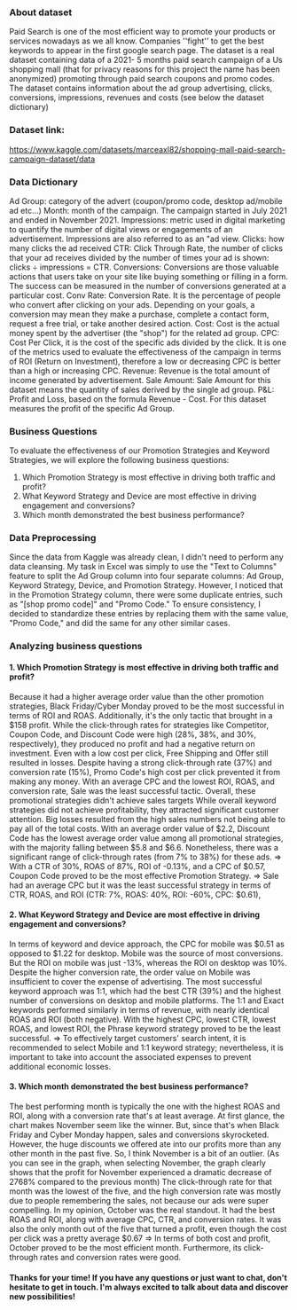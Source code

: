 ### About dataset
Paid Search is one of the most efficient way to promote your products or services nowadays as we all know. Companies ''fight'' to get the best keywords to appear in the first google search page.
The dataset is a real dataset containing data of a 2021- 5 months paid search campaign of a Us shopping mall (that for privacy reasons for this project the name has been anonymized) promoting through paid search coupons and promo codes. The dataset contains information about the ad group advertising, clicks, conversions, impressions, revenues and costs (see below the dataset dictionary)

### Dataset link: 
https://www.kaggle.com/datasets/marceaxl82/shopping-mall-paid-search-campaign-dataset/data
### Data Dictionary
Ad Group: category of the advert (coupon/promo code, desktop ad/mobile ad etc…)
Month: month of the campaign. The campaign started in July 2021 and ended in November 2021.
Impressions: metric used in digital marketing to quantify the number of digital views or engagements of an advertisement. Impressions are also referred to as an "ad view.
Clicks: how many clicks the ad received
CTR: Click Through Rate, the number of clicks that your ad receives divided by the number of times your ad is shown: clicks ÷ impressions = CTR.
Conversions: Conversions are those valuable actions that users take on your site like buying something or filling in a form. The success can be measured in the number of conversions generated at a particular cost.
Conv Rate: Conversion Rate. It is the percentage of people who convert after clicking on your ads. Depending on your goals, a conversion may mean they make a purchase, complete a contact form, request a free trial, or take another desired action.
Cost: Cost is the actual money spent by the advertiser (the "shop") for the related ad group.
CPC: Cost Per Click, it is the cost of the specific ads divided by the click. It is one of the metrics used to evaluate the effectiveness of the campaign in terms of ROI (Return on Investment), therefore a low or decreasing CPC is better than a high or increasing CPC.
Revenue: Revenue is the total amount of income generated by advertisement.
Sale Amount: Sale Amount for this dataset means the quantity of sales derived by the single ad group.
P&L: Profit and Loss, based on the formula Revenue - Cost. For this dataset measures the profit of the specific Ad Group.

### Business Questions
To evaluate the effectiveness of our Promotion Strategies and Keyword Strategies, we will explore the following business questions:
1. Which Promotion Strategy is most effective in driving both traffic and profit?
2. What Keyword Strategy and Device are most effective in driving engagement and conversions?
3. Which month demonstrated the best business performance?

### Data Preprocessing
Since the data from Kaggle was already clean, I didn't need to perform any data cleansing. My task in Excel was simply to use the "Text to Columns" feature to split the Ad Group column into four separate columns: Ad Group, Keyword Strategy, Device, and Promotion Strategy. 
However, I noticed that in the Promotion Strategy column, there were some duplicate entries, such as "[shop promo code]" and "Promo Code." To ensure consistency, I decided to standardize these entries by replacing them with the same value, "Promo Code," and did the same for any other similar cases.

### Analyzing business questions
#### 1. Which Promotion Strategy is most effective in driving both traffic and profit? 
Because it had a higher average order value than the other promotion strategies, Black Friday/Cyber Monday proved to be the most successful in terms of ROI and ROAS. Additionally, it's the only tactic that brought in a $158 profit. While the click-through rates for strategies like Competitor, Coupon Code, and Discount Code were high (28%, 38%, and 30%, respectively), they produced no profit and had a negative return on investment. Even with a low cost per click, Free Shipping and Offer still resulted in losses. Despite having a strong click-through rate (37%) and conversion rate (15%), Promo Code's high cost per click prevented it from making any money. With an average CPC and the lowest ROI, ROAS, and conversion rate, Sale was the least successful tactic. Overall, these promotional strategies didn't achieve sales targets
While overall keyword strategies did not achieve profitability, they attracted significant customer attention. Big losses resulted from the high sales numbers not being able to pay all of the total costs. With an average order value of $2.2, Discount Code has the lowest average order value among all promotional strategies, with the majority falling between $5.8 and $6.6. Nonetheless, there was a significant range of click-through rates (from 7% to 38%) for these ads. 
=> With a CTR of 30%, ROAS of 87%, ROI of -0.13%, and a CPC of $0.57, Coupon Code proved to be the most effective Promotion Strategy. 
=> Sale had an average CPC but it was the least successful strategy in terms of CTR, ROAS, and ROI (CTR: 7%, ROAS: 40%, ROI: -60%, CPC: $0.61),

#### 2. What Keyword Strategy and Device are most effective in driving engagement and conversions?
In terms of keyword and device approach, the CPC for mobile was $0.51 as opposed to $1.22 for desktop. Mobile was the source of most conversions. But the ROI on mobile was just -13%, whereas the ROI on desktop was 10%. Despite the higher conversion rate, the order value on Mobile was insufficient to cover the expense of advertising. The most successful keyword approach was 1:1, which had the best CTR (39%) and the highest number of conversions on desktop and mobile platforms. The 1:1 and Exact keywords performed similarly in terms of revenue, with nearly identical ROAS and ROI (both negative). With the highest CPC, lowest CTR, lowest ROAS, and lowest ROI, the Phrase keyword strategy proved to be the least successful.
=> To effectively target customers' search intent, it is recommended to select Mobile and 1:1 keyword strategy; nevertheless, it is important to take into account the associated expenses to prevent additional economic losses.

#### 3. Which month demonstrated the best business performance?
The best performing month is typically the one with the highest ROAS and ROI, along with a conversion rate that's at least average. At first glance, the chart makes November seem like the winner. But, since that's when Black Friday and Cyber Monday happen, sales and conversions skyrocketed. However, the huge discounts we offered ate into our profits more than any other month in the past five. So, I think November is a bit of an outlier. (As you can see in the graph, when selecting November, the graph clearly shows that the profit for November experienced a dramatic decrease of 2768% compared to the previous month)
The click-through rate for that month was the lowest of the five, and the high conversion rate was mostly due to people remembering the sales, not because our ads were super compelling. In my opinion, October was the real standout. It had the best ROAS and ROI, along with average CPC, CTR, and conversion rates. It was also the only month out of the five that turned a profit, even though the cost per click was a pretty average $0.67
=> In terms of both cost and profit, October proved to be the most efficient month. Furthermore, its click-through rates and conversion rates were good.

#### Thanks for your time! If you have any questions or just want to chat, don't hesitate to get in touch. I'm always excited to talk about data and discover new possibilities!
